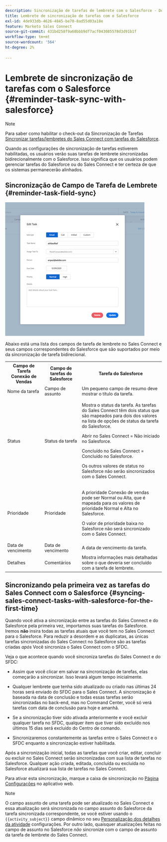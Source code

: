 ```yaml
---
description: Sincronização de tarefas de lembrete com o Salesforce - Documentação do Marketo - Documentação do produto
title: Lembrete de sincronização de tarefas com o Salesforce
exl-id: 4de933db-4626-4845-be70-8ad55d03a18e
feature: Marketo Sales Connect
source-git-commit: 431bd258f9a68bbb9df7acf043085578d3d91b1f
workflow-type: tm+mt
source-wordcount: '564'
ht-degree: 2%

---
```


# Lembrete de sincronização de tarefas com o Salesforce {#reminder-task-sync-with-salesforce}

>[!NOTE]
>
>Para saber como habilitar o check-out da Sincronização de Tarefas [Sincronizar tarefas/lembretes do Sales Connect com tarefas do Salesforce](/help/marketo/product-docs/marketo-sales-connect/crm/salesforce-integration/salesforce-sync-settings.md#sync-sales-connect-tasks-reminders-to-salesforce-tasks).

Quando as configurações de sincronização de tarefas estiverem habilitadas, os usuários verão suas tarefas de lembrete sincronizadas bidirecionalmente com o Salesforce. Isso significa que os usuários podem gerenciar tarefas do Salesforce ou do Sales Connect e ter certeza de que os sistemas permanecerão alinhados.

## Sincronização de Campo de Tarefa de Lembrete {#reminder-task-field-sync}

![](assets/reminder-task-sync-with-salesforce-1.png)

Abaixo está uma lista dos campos de tarefa de lembrete no Sales Connect e seus campos correspondentes do Salesforce que são suportados por meio da sincronização de tarefa bidirecional.

<table>
 <tr>
  <th>Campo de Tarefa Conexão de Vendas</th>
  <th>Campo de tarefas do Salesforce</th>
  <th>Tarefa do Salesforce</th>
 </tr>
 <tr>
  <td>Nome da tarefa</td>
  <td>Campo de assunto</td>
  <td>Um pequeno campo de resumo deve mostrar o título da tarefa.</td>
 </tr>
 <tr>
  <td>Status</td>
  <td>Status da tarefa</td>
  <td><p>Mostra o status da tarefa. As tarefas do Sales Connect têm dois status que são mapeados para dois dos valores na lista de opções de status da tarefa do Salesforce.</p>
  <p>Abrir no Sales Connect = Não iniciado no Salesforce.</p>
  <p>Concluído no Sales Connect = Concluído no Salesforce.</p>
  <p>Os outros valores de status no Salesforce não serão sincronizados com o Sales Connect.</p></td>
 </tr>
 <tr>
  <td>Prioridade</td>
  <td>Prioridade</td>
  <td><p>A prioridade Conexão de vendas pode ser Normal ou Alta, que é mapeada para os valores de prioridade Normal e Alta no Salesforce.</p>
  <p>O valor de prioridade baixa no Salesforce não será sincronizado com o Sales Connect.</p></td>
 </tr>
 <tr>
  <td>Data de vencimento</td>
  <td>Data de vencimento</td>
  <td>A data de vencimento da tarefa.</td>
 </tr>
 <tr>
  <td>Detalhes</td>
  <td>Comentários</td>
  <td>Mostra informações mais detalhadas sobre o que deveria ser concluído com a tarefa de lembrete.</td>
 </tr>
</table>

## Sincronizando pela primeira vez as tarefas do Sales Connect com o Salesforce {#syncing-sales-connect-tasks-with-salesforce-for-the-first-time}

Quando você ativa a sincronização entre as tarefas do Sales Connect e do Salesforce pela primeira vez, importamos suas tarefas do Salesforce. Iremos **não** insira todas as tarefas atuais que você tem no Sales Connect para o Salesforce. Para reduzir a desordem e as duplicatas, as únicas tarefas sincronizadas do Sales Connect no Salesforce são as tarefas criadas *após* Você sincroniza o Sales Connect com o SFDC.

Veja o que acontece quando você sincroniza tarefas do Sales Connect e do SFDC:

* Assim que você clicar em salvar na sincronização de tarefas, elas começarão a sincronizar. Isso levará algum tempo inicialmente.

* Qualquer lembrete que tenha sido atualizado ou criado nas últimas 24 horas será enviado do SFDC para o Sales Connect. A sincronização é baseada na data de conclusão e todas essas tarefas serão sincronizadas no back-end, mas no Command Center, você só verá tarefas com data de conclusão para hoje e amanhã.

* Se a sincronização tiver sido ativada anteriormente e você excluir qualquer tarefa no SFDC, qualquer item que tiver sido excluído nos últimos 15 dias será excluído do Centro de comando.

* Sincronizaremos constantemente as tarefas entre o Sales Connect e o SFDC enquanto a sincronização estiver habilitada.

Após a sincronização inicial, todas as tarefas que você criar, editar, concluir ou excluir no Sales Connect serão sincronizadas com sua lista de tarefas no Salesforce. Qualquer ação criada, editada, concluída ou excluída no Salesforce atualizará sua lista de tarefas no Sales Connect.

Para ativar esta sincronização, marque a caixa de sincronização no [Página Configurações](https://toutapp.com/login) no aplicativo web.

>[!NOTE]
>
>O campo assunto de uma tarefa pode ser atualizado no Sales Connect e essa atualização será sincronizada no campo assunto do Salesforce da tarefa sincronizada correspondente, se você estiver usando o `{{activity_subject}}` campo dinâmico no seu [Personalização dos detalhes da atividade](/help/marketo/product-docs/marketo-sales-connect/crm/salesforce-integration/configure-salesforce-activity-detail-customization.md) configurações. Por outro lado, quaisquer atualizações feitas no campo de assunto no Salesforce _não_ sincronize com o campo de assunto da tarefa de lembrete do Sales Connect.
